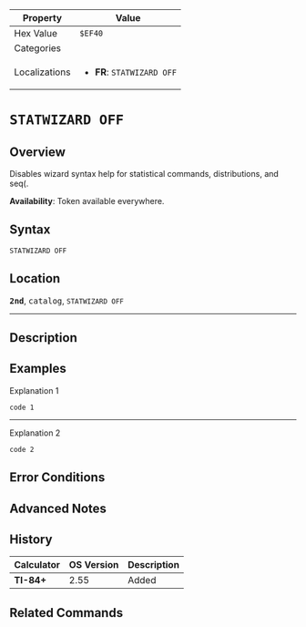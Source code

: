 | Property      | Value |
|---------------|-------|
| Hex Value     | `$EF40`|
| Categories    | <ul></ul> |
| Localizations | <ul><li><b>FR</b>: `STATWIZARD OFF`</li></ul> |

# `STATWIZARD OFF`

## Overview
Disables wizard syntax help for statistical commands, distributions, and seq(.


<b>Availability</b>: Token available everywhere.

## Syntax
`STATWIZARD OFF`

## Location
<tt><kbd><b>2nd</b></kbd></tt>, <kbd>catalog</kbd>, `STATWIZARD OFF`
<hr>

## Description


## Examples

Explanation 1
```ti-basic
code 1
```
---
Explanation 2
```ti-basic
code 2
```

## Error Conditions


## Advanced Notes


## History
| Calculator | OS Version | Description |
|------------|------------|-------------|
| <b>TI-84+</b> | 2.55 | Added |

## Related Commands


